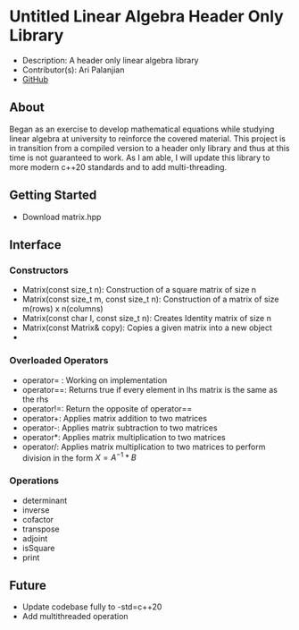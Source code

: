 # Untitled Linear Algebra Header Only Library
- Description: A header only linear algebra library
- Contributor(s): Ari Palanjian
- [GitHub](https://github.com/aripalanjian/PLs-Proj-2.git)
## About
Began as an exercise to develop mathematical equations while studying linear algebra at university to reinforce
the covered material. This project is in transition from a compiled version to a header only library and thus at this time 
is not guaranteed to work. As I am able, I will update this library to more modern c++20 standards and to add multi-threading.
## Getting Started
- Download matrix.hpp
## Interface
### Constructors
 - Matrix(const size_t n):                 Construction of a square matrix of size n
 - Matrix(const size_t m, const size_t n): Construction of a matrix of size m(rows) x n(columns)
 - Matrix(const char I, const size_t n):   Creates Identity matrix of size n
 - Matrix(const Matrix& copy):             Copies a given matrix into a new object
 - 

### Overloaded Operators
- operator= : Working on implementation 
- operator==: Returns true if every element in lhs matrix is the same as the rhs
- operator!=: Return the opposite of operator==
- operator\+: Applies matrix addition to two matrices
- operator\-: Applies matrix subtraction to two matrices
- operator\*: Applies matrix multiplication to two matrices
- operator\/: Applies matrix multiplication to two matrices to perform division in the form $X = A^{-1} * B$

### Operations
- determinant
- inverse
- cofactor
- transpose
- adjoint
- isSquare
- print

## Future
- Update codebase fully to -std=c++20
- Add multithreaded operation
